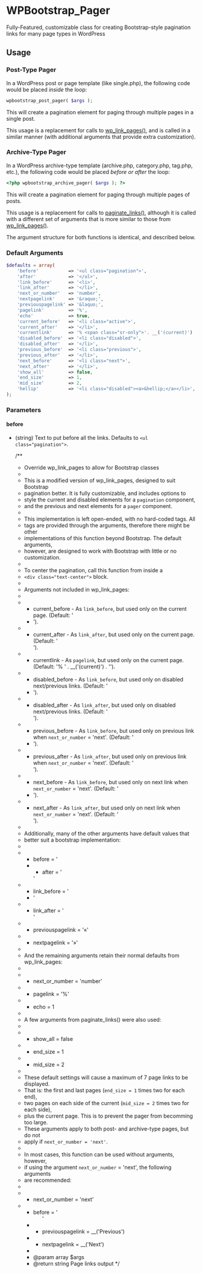 WPBootstrap_Pager
=================

Fully-Featured, customizable class for creating Bootstrap-style pagination links for many page types in WordPress

Usage
-----

### Post-Type Pager

In a WordPress post or page template (like single.php), the following code would be placed _inside_ the loop:

```php
wpbootstrap_post_pager( $args );
```

This will create a pagination element for paging through multiple pages in a single post.

This usage is a replacement for calls to [wp_link_pages()](http://codex.wordpress.org/Function_Reference/wp_link_pages),
and is called in a similar manner (with additional arguments that provide extra customization).

### Archive-Type Pager
    
In a WordPress archive-type template (archive.php, category.php, tag.php, etc.), the following code would
be placed _before or after_ the loop:

```php
<?php wpbootstrap_archive_pager( $args ); ?>
```

This will create a pagination element for paging through multiple pages of posts.
    
This usage is a replacement for calls to [paginate_links()](http://codex.wordpress.org/Function_Reference/paginate_links),
although it is called with a different set of arguments that is more similar to those from
[wp_link_pages()](http://codex.wordpress.org/Function_Reference/wp_link_pages).  

The argument structure for both functions is identical, and described below.

### Default Arguments

```php
$defaults = array(
	'before'           => '<ul class="pagination">',
	'after'            => '</ul>',
	'link_before'      => '<li>',
	'link_after'       => '</li>',
	'next_or_number'   => 'number',
	'nextpagelink'     => '&raquo;',
	'previouspagelink' => '&laquo;',
	'pagelink'         => '%',
	'echo'             => true,
	'current_before'   => '<li class="active">',
	'current_after'    => '</li>',
	'currentlink'      => '% <span class="sr-only">'. __('(current)') . '</span>',
	'disabled_before'  => '<li class="disabled">',
	'disabled_after'   => '</li>',
	'previous_before'  => '<li class="previous">',
	'previous_after'   => '</li>',
	'next_before'      => '<li class="next">',
	'next_after'       => '</li>',
	'show_all'         => false,
	'end_size'         => 1,
	'mid_size'         => 2,
	'hellip'           => '<li class="disabled"><a>&hellip;</a></li>',
);
```

### Parameters

#### before

* (string) Text to put before all the links. Defaults to `<ul class="pagination">`.


	/**
	 * Override wp_link_pages to allow for Bootstrap classes
	 * 
	 * This is a modified version of wp_link_pages, designed to suit Bootstrap
	 * pagination better.  It is fully customizable, and includes options to 
	 * style the current and disabled elements for a `pagination` component,
	 * and the previous and next elements for a `pager` component.
	 * 
	 * This implementation is left open-ended, with no hard-coded tags.  All
	 * tags are provided through the arguments, therefore there might be other 
	 * implementations of this function beyond Bootstrap.  The default arguments,
	 * however, are designed to work with Bootstrap with little or no customization.
	 * 
	 * To center the pagination, call this function from inside a 
	 * `<div class="text-center">` block.
	 *
	 * Arguments not included in wp_link_pages:
	 * 
	 * * current_before - As `link_before`, but used only on the current page. (Default: '<li class="active">').
	 * * current_after - As `link_after`, but used only on the current page. (Default: '</li>').
	 * * currentlink - As `pagelink`, but used only on the current page. (Default: '% <span class="sr-only">' . __('(current)') . '</span>').
	 * * disabled_before - As `link_before`, but used only on disabled next/previous links. (Default: '<li class="disabled">').
	 * * disabled_after - As `link_after`, but used only on disabled next/previous links. (Default: '</li>').
	 * * previous_before - As `link_before`, but used only on previous link when `next_or_number` = 'next'. (Default: '<li class="previous">').
	 * * previous_after - As `link_after`, but used only on previous link when `next_or_number` = 'next'. (Default: '</li>').
	 * * next_before - As `link_before`, but used only on next link when `next_or_number` = 'next'. (Default: '<li class="next">').
	 * * next_after - As `link_after`, but used only on next link when `next_or_number` = 'next'. (Default: '</li>').
	 * 
	 * Additionally, many of the other arguments have default values that
	 * better suit a bootstrap implementation:
	 * 
	 * * before = '<ul class="pagination">
	 * * after = '</ul>'
	 * * link_before = '<li>'
	 * * link_after = '</li>'
	 * * previouspagelink = '&laquo;'
	 * * nextpagelink = '&raquo;'
	 * 
	 * And the remaining arguments retain their normal defaults from wp_link_pages:
	 * 
	 * * next_or_number = 'number'
	 * * pagelink = '%'
	 * * echo = 1
	 * 
	 * A few arguments from paginate_links() were also used:
	 * 
	 * * show_all = false
	 * * end_size = 1
	 * * mid_size = 2
	 * 
	 * These default settings will cause a maximum of 7 page links to be displayed.
	 * That is: the first and last pages (`end_size = 1` times two for each end),
	 * two pages on each side of the current (`mid_size = 2` times two for each side),
	 * plus the current page.  This is to prevent the pager from becomming too large.
	 * These arguments apply to both post- and archive-type pages, but do not
	 * apply if `next_or_number = 'next'`.
	 * 
	 * In most cases, this function can be used without arguments, however,
	 * if using the argument `next_or_number` = 'next', the following arguments
	 * are recommended:
	 * 
	 * * next_or_number = 'next'
	 * * before = '<ul class="pager">'
	 * * previouspagelink = __('Previous')
	 * * nextpagelink = __('Next')
	 * 
	 * @param array $args
	 * @return string Page links output
	 */
